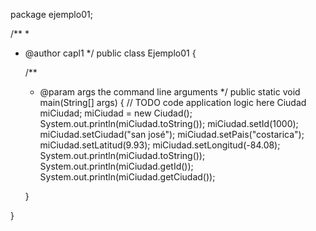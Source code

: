 package ejemplo01;

/**
 *
 * @author capl1
 */
public class Ejemplo01 {

    /**
     * @param args the command line arguments
     */
    public static void main(String[] args) {
        // TODO code application logic here
        Ciudad miCiudad;
        miCiudad = new Ciudad();
        System.out.println(miCiudad.toString());
        miCiudad.setId(1000);
        miCiudad.setCiudad("san josé");
        miCiudad.setPais("costarica");
        miCiudad.setLatitud(9.93);
        miCiudad.setLongitud(-84.08);
        System.out.println(miCiudad.toString());
        System.out.println(miCiudad.getId());
        System.out.println(miCiudad.getCiudad());
        
        
        
    }
    
}
